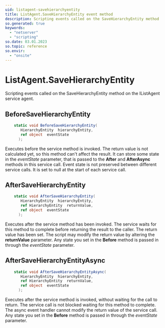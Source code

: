 ```yaml
---
uid: listagent-savehierarchyentity
title: ListAgent.SaveHierarchyEntity event method
description: Scripting events called on the SaveHierarchyEntity method on the ListAgent service agent.
so.generated: true
keywords:
  - "netserver"
  - "scripting"
so.date: 03.01.2023
so.topic: reference
so.envir:
  - "onsite"
---
```

# ListAgent.SaveHierarchyEntity

Scripting events called on the <see cref='M:SuperOffice.CRM.Services.IListAgent.SaveHierarchyEntity'>SaveHierarchyEntity</see> method on the <see cref='IListAgent'>IListAgent</see>  service agent.

## BeforeSaveHierarchyEntity
```cs
    static void BeforeSaveHierarchyEntity(
       HierarchyEntity  hierarchyEntity,
       ref object  eventState
      );
```
Executes before the service method is invoked.
The return value is not calculated yet, so this method can't affect the result.
It can store some state in the *eventState* parameter, that is passed to the **After** and **AfterAsync** methods in this service call.
Event state is not preserved between different service calls. It is set to null at the start of each service call.
## AfterSaveHierarchyEntity
```cs
    static void AfterSaveHierarchyEntity(
       HierarchyEntity  hierarchyEntity,
       ref HierarchyEntity  returnValue,
       ref object  eventState
      );
```
Executes after the service method has been invoked. The service waits for this method to complete before returning the result to the caller.
The return value has been set. The script may modify the return value by altering the **returnValue** parameter.
Any state you set in the **Before** method is passed in through the *eventState* parameter.
## AfterSaveHierarchyEntityAsync
```cs
    static void AfterSaveHierarchyEntityAsync(
       HierarchyEntity  hierarchyEntity,
       ref HierarchyEntity  returnValue,
       ref object  eventState
      );
```
Executes after the service method is invoked, without waiting for the call to return.
The service call is not blocked waiting for this method to complete.
The async event handler cannot modify the return value of the service call.
Any state you set in the **Before** method is passed in through the *eventState* parameter.


